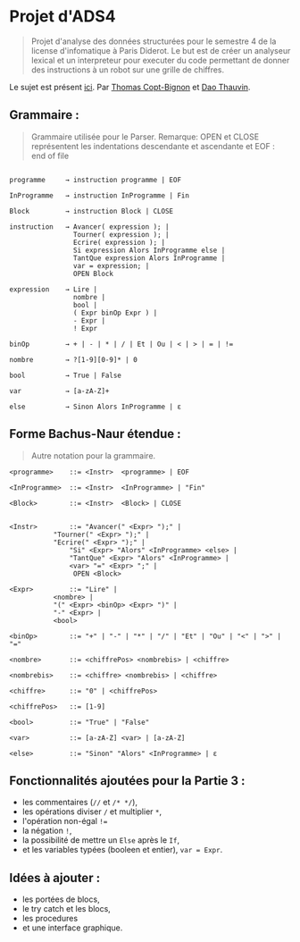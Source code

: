 
# Projet d'ADS4

> Projet d'analyse des données structurées pour le semestre 4 de la license d'infomatique à Paris Diderot. Le but est de créer un analyseur lexical et un interpreteur pour executer du code permettant de donner des instructions à un robot sur une grille de chiffres.

Le sujet est présent [ici](sujet.pdf).
Par [Thomas Copt-Bignon](https://github.com/totocptbgn) et [Dao Thauvin](https://github.com/daothauvin).

## Grammaire :
> Grammaire utilisée pour le Parser. Remarque: OPEN et CLOSE représentent les indentations descendante et ascendante et EOF : end of file

```

programme     → instruction programme | EOF

InProgramme   → instruction InProgramme | Fin

Block 		  → instruction Block | CLOSE

instruction   → Avancer( expression ); |
                Tourner( expression ); |
                Ecrire( expression ); |
                Si expression Alors InProgramme else |
                TantQue expression Alors InProgramme |
                var = expression; |
				OPEN Block

expression    → Lire |
                nombre |
                bool |
                ( Expr binOp Expr ) |
                - Expr |
                ! Expr

binOp         → + | - | * | / | Et | Ou | < | > | = | !=

nombre        → ?[1-9][0-9]* | 0

bool          → True | False

var           → [a-zA-Z]+

else          → Sinon Alors InProgramme | ε
```

## Forme Bachus-Naur étendue :
> Autre notation pour la grammaire.

```
<programme>    ::= <Instr>  <programme> | EOF

<InProgramme>  ::= <Instr>  <InProgramme> | "Fin"

<Block>		   ::= <Instr>  <Block> | CLOSE


<Instr>        ::= "Avancer(" <Expr> ");" |
		   "Tourner(" <Expr> ");" |
		   "Ecrire(" <Expr> ");" |
	           "Si" <Expr> "Alors" <InProgramme> <else> |
	           "TantQue" <Expr> "Alors" <InProgramme> |
	           <var> "=" <Expr> ";" |
				OPEN <Block>

<Expr> 	       ::= "Lire" |
		   <nombre> |
		   "(" <Expr> <binOp> <Expr> ")" |
		   "-" <Expr> |
		   <bool>

<binOp>        ::= "+" | "-" | "*" | "/" | "Et" | "Ou" | "<" | ">" | "="

<nombre>       ::= <chiffrePos> <nombrebis> | <chiffre>

<nombrebis>    ::= <chiffre> <nombrebis> | <chiffre>

<chiffre>      ::= "0" | <chiffrePos>

<chiffrePos>   ::= [1-9]

<bool> 	       ::= "True" | "False"

<var>          ::= [a-zA-Z] <var> | [a-zA-Z]

<else>         ::= "Sinon" "Alors" <InProgramme> | ε
```

## Fonctionnalités ajoutées pour la Partie 3 :

- les commentaires (`//` et `/* */`),
- les opérations diviser `/` et multiplier `*`,
- l'opération non-égal `!=`
- la négation `!`,
- la possibilité de mettre un `Else` après le `If`,
- et les variables typées (booleen et entier), `var = Expr`.


## Idées à ajouter :

- les portées de blocs,
- le try catch et les blocs,
- les procedures
- et une interface graphique.
